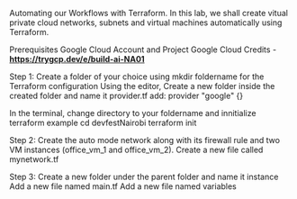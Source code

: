 Automating our Workflows with Terraform.
In this lab, we shall create vitual private cloud networks, subnets and virtual machines automatically using Terraform.

Prerequisites
Google Cloud Account and Project 
Google Cloud Credits - **https://trygcp.dev/e/build-ai-NA01**

Step 1:
Create a folder of your choice using mkdir foldername for the Terraform configuration
Using the editor, Create a new folder inside the created folder and name it provider.tf
add: provider "google" {}

In the terminal, change directory to your foldername and innitialize terraform
example
cd devfestNairobi
terraform init

Step 2:
Create the auto mode network along with its firewall rule and two VM instances (office_vm_1 and office_vm_2).
Create a new file called mynetwork.tf

Step 3:
Create a new folder under the parent folder and name it instance  
Add a new file named main.tf
Add a new file named variables






